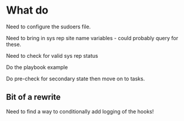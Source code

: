 # What do

Need to configure the sudoers file.

Need to bring in sys rep site name variables - could probably query for these.

Need to check for valid sys rep status

Do the playbook example

Do pre-check for secondary state then move on to tasks.

## Bit of a rewrite

Need to find a way to conditionally add logging of the hooks!